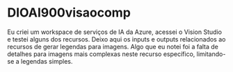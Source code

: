 # DIOAI900visaocomp

Eu criei um workspace de serviços de IA da Azure, acessei o Vision Studio e testei alguns dos recursos. Deixo aqui os inputs e outputs relacionados ao recursos de gerar legendas para imagens. Algo que eu notei foi a falta de detalhes para imagens mais complexas neste recurso específico, limitando-se a legendas simples.
